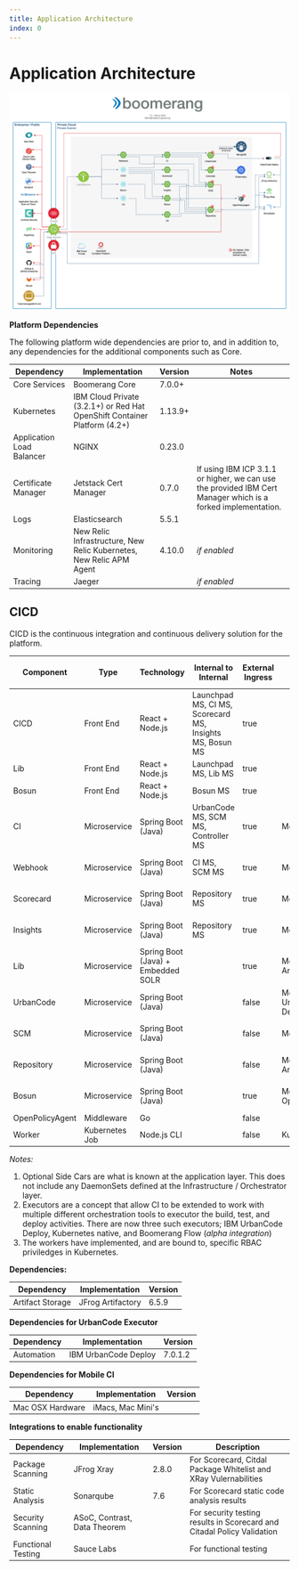 ```yaml
---
title: Application Architecture
index: 0
---
```


# Application Architecture

![Boomerang Infrastructure Architecture](./assets/img/boomerang-architecture-application-cicd-7.0.png)

**Platform Dependencies**

The following platform wide dependencies are prior to, and in addition to, any dependencies for the additional components such as Core.

| Dependency | Implementation | Version | Notes |
| --- | --- | --- | --- |
| Core Services | Boomerang Core | 7.0.0+ | |
| Kubernetes | IBM Cloud Private (3.2.1+) or Red Hat OpenShift Container Platform (4.2+) | 1.13.9+ | | 
| Application Load Balancer | NGINX | 0.23.0 | |
| Certificate Manager | Jetstack Cert Manager | 0.7.0 | If using IBM ICP 3.1.1 or higher, we can use the provided IBM Cert Manager which is a forked implementation. |
| Logs | Elasticsearch | 5.5.1 |  |
| Monitoring | New Relic Infrastructure, New Relic Kubernetes, New Relic APM Agent | 4.10.0 | _if enabled_ |
| Tracing | Jaeger | | _if enabled_ |

## CICD

CICD is the continuous integration and continuous delivery solution for the platform.

| Component  | Type | Technology | Internal to Internal | External Ingress | Internal Dependency | External Dependency | Optional Side Cars |
| --- | --- | --- | --- | --- | --- | --- | --- |
| CICD | Front End | React + Node.js | Launchpad MS, CI MS, Scorecard MS, Insights MS, Bosun MS | true | | GitHub, GitLab | |
| Lib | Front End | React + Node.js | Launchpad MS, Lib MS | true | | | |
| Bosun | Front End | React + Node.js | Bosun MS | true | | | |
| CI | Microservice | Spring Boot (Java) | UrbanCode MS, SCM MS, Controller MS | true | MongoDB | | New Relic APM |
| Webhook | Microservice | Spring Boot (Java) | CI MS, SCM MS | true | MongoDB | | New Relic APM | 
| Scorecard | Microservice | Spring Boot (Java) | Repository MS | true | MongoDB | | New Relic APM |
| Insights | Microservice | Spring Boot (Java) | Repository MS | true | MongoDB | | New Relic APM |
| Lib | Microservice | Spring Boot (Java) + Embedded SOLR | | true             | MongoDB, JFrog Artifactory | Repository MS | New Relic APM |
| UrbanCode | Microservice | Spring Boot (Java) | | false | MongoDB, IBM UrbanCode Deploy | | New Relic APM |
| SCM | Microservice | Spring Boot (Java) | | false | MongoDB | GitHub, GitLab | New Relic APM |
| Repository | Microservice | Spring Boot (Java) | | false | MongoDB, JFrog Artifactory                       |                     | New Relic APM      |
| Bosun | Microservice | Spring Boot (Java) | | true | MongoDB, OpenPolicyAgent | | New Relic APM |
| OpenPolicyAgent | Middleware | Go | | false | | | |
| Worker    | Kubernetes Job | Node.js CLI | | false | Kubernetes          | | |

_Notes:_

1. Optional Side Cars are what is known at the application layer. This does not include any DaemonSets defined at the Infrastructure / Orchestrator layer.
2. Executors are a concept that allow CI to be extended to work with multiple different orchestration tools to executor the build, test, and deploy activities. There are now three such executors; IBM UrbanCode Deploy, Kubernetes native, and Boomerang Flow (_alpha integration_)
3. The workers have implemented, and are bound to, specific RBAC priviledges in Kubernetes.

**Dependencies:**

| Dependency       | Implementation                   | Version |
| ---------------- | -------------------------------- | ------- |
| Artifact Storage | JFrog Artifactory                | 6.5.9   |

**Dependencies for UrbanCode Executor**

| Dependency       | Implementation                   | Version |
| ---------------- | -------------------------------- | ------- |
| Automation       | IBM UrbanCode Deploy             | 7.0.1.2 |

**Dependencies for Mobile CI**

| Dependency       | Implementation                   | Version |
| ---------------- | -------------------------------- | ------- |
| Mac OSX Hardware | iMacs, Mac Mini's                |         |

**Integrations to enable functionality**

| Dependency         | Implementation                   | Version | Description |
| ------------------ | -------------------------------- | ------- | --- |
| Package Scanning   | JFrog Xray                       | 2.8.0   | For Scorecard, Citdal Package Whitelist and XRay Vulernabilities |
| Static Analysis    | Sonarqube                        | 7.6     | For Scorecard static code analysis results |
| Security Scanning  | ASoC, Contrast, Data Theorem     |         | For security testing results in Scorecard and Citadal Policy Validation |
| Functional Testing | Sauce Labs                       |         | For functional testing |